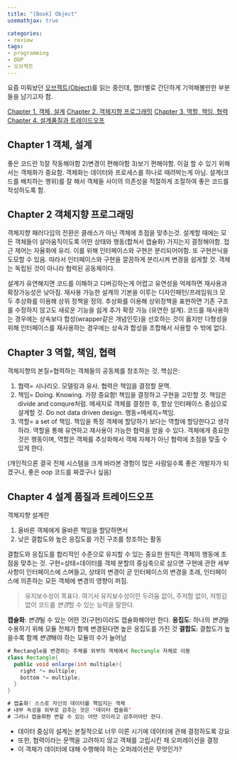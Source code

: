 ```yaml
---
title: "[Book] Object"
usemathjax: true

categories:
- review
tags:
- programming
- OOP
- 오브젝트
---
```


요즘 미뤄놨던 [오브젝트(Object)](http://www.yes24.com/Product/Goods/74219491)를 읽는 중인데, 챕터별로 간단하게 기억해볼만한 부분들을 남기고자 함.

[Chapter 1. 객체, 설계](#chapter-1-객체,-설계)
[Chapter 2. 객체지향 프로그래밍](#chapter-2-객체지향-프로그래밍)
[Chapter 3. 역할, 책임, 협력](#chapter-3-역할,-책임,-협력)
[Chapter 4. 설계품질과 트레이드오프](#chapter-4-설계품질과-트레이드오프)



## Chapter 1 객체, 설계

좋은 코드란 1)잘 작동해야함 2)변경이 편해야함 3)보기 편해야함. 
이걸 할 수 있기 위해서는 객체화가 중요함. 객체화는 데이터와 프로세스를 하나로 때려박는게 아님.
설계(코드를 배치하는 행위)를 잘 해서 객체들 사이의 의존성을 적절하게 조절하여 좋은 코드를 작성하도록 함.



## Chapter 2 객체지향 프로그래밍

객체지향 패러다임의 전환은 클래스가 아닌 객체에 초점을 맞추는것. 
설계할 때에는 모든 객체들이 살아움직이도록 어떤 상태와 행동(합쳐서 캡슐화) 가지는지 결정해야함. 접근 제어는 자율화에 유리. 이를 위해 인터페이스와 구현은 분리되어야함. 또 구현은닉을 도모할 수 있음. 따라서 인터페이스와 구현을 깔끔하게 분리시켜 변경을 쉽게할 것. 객체는 독립된 것이 아니라 협력된 공동체이다.

설계가 유연해지면 코드를 이해하고 디버깅하는게 어렵고 유연성을 억제하면 재사용과 확장가능성은 낮아짐. 재사용 가능한 설계의 기본을 이루는 디자인패턴/프레임워크 모두 추상화를 이용해 상위 정책을 정의. 추상화를 이용해 상위정책을 표현하면 기존 구조를 수정하지 않고도 새로운 기능을 쉽게 추가 확장 가능 (유연한 설계). 
코드를 재사용하는 경우에는 상속보다 합성(wrapper같은 개념인듯)을 선호하는 것이 옳지만 다형성을 위해 인터페이스를 재사용하는 경우에는 상속과 합성을 조합해서 사용할 수 밖에 없다. 



## Chapter 3 역할, 책임, 협력

객체지향의 본질=협력하는 객체들의 공동체를 창조하는 것. 핵심은:

1. 협력= 시나리오. 모델링과 유사. 협력은 책임을 결정할 문맥. 
2. 책임= Doing. Knowing. 가장 중요함! 책임을 결정하고 구현을 고민할 것. 책임은 divide and conqure처럼. 
   메세지로 객체를 결정한 후, 항상 인터페이스 중심으로 설계할 것. Do not data driven design. 행동=메세지=책임.
3. 역할= a set of 책임. 책임을 특정 객체에 할당하기 보다는 역할에 할당한다고 생각하라. 
   역할을 통해 유연하고 재사용이 가능한 협력을 얻을 수 있다. 객체에게 중요한 것은 행동이며, 
   역할은 객체를 추상화해서 객체 자체가 아닌 협력에 초점을 맞출 수 있게 한다. 

(개인적으론 결국 전체 시스템을 크게 바라본 경험이 많은 사람일수록 좋은 개발자가 되겠구나, 좋은 oop 코드를 짜겠구나 싶음)



## Chapter 4 설계 품질과 트레이드오프

객체지향 설계란 

1. 올바른 객체에게 올바른 책임을 할당하면서
2. 낮은 결합도와 높은 응집도를 가진 구조를 창조하는 활동

결합도와 응집도를 합리적인 수준으로 유지할 수 있는 중요한 원칙은 객체의 행동에 초점을 맞추는 것. 구현=상태=데이터를 객체 분할의 중심축으로 삼으면 구현에 관한 세부사항이 인터페이스에 스며들고, 상태의 변경이 곧 인터페이스의 변경을 초래, 인터페이스에 의존하는 모든 객체에 변경의 영향이 퍼짐.

> 유지보수성이 목표다. 여기서 유지보수성이란 두려움 없이, 주저함 없이, 저항감 없이 코드를 *변경*할 수 있는 능력을 말한다.

**캡슐화**: *변경*될 수 있는 어떤 것(구현)이라도 캡슐화해야만 한다.
**응집도**: 하나의 *변경*을 수용하기 위해 모듈 전체가 함께 변경된다면 높은 응집도를 가진 것
**결합도**: 결합도가 높을수록 함께 *변경*해야 하는 모듈의 수가 늘어남

```java
# Rectangle을 변경하는 주체를 외부의 객체에서 Rectangle 자체로 이동
class Rectangle{
  public void enlarge(int multiple){
    right *= multiple;
    bottom *= multiple;
  }
}

# 캡츌화! 스스로 자신의 데이터를 책임지는 객체
# 내부 속성을 외부로 감추는 것은 '데이터 캡슐화'
# 그러나 캡슐화롼 변할 수 있는 어떤 것이라고 감추어야만 한다.
```

* 데이터 중심의 설계는 본질적으로 너무 이른 시기에 데이터에 관해 결정하도록 강요
* 또한, 협력이라는 문맥을 고려하지 않고 객체를 고립시킨 채 오퍼레이션을 결정
* 이 객체가 데이터에 대해 수행해야 하는 오퍼레이션은 무엇인가?
